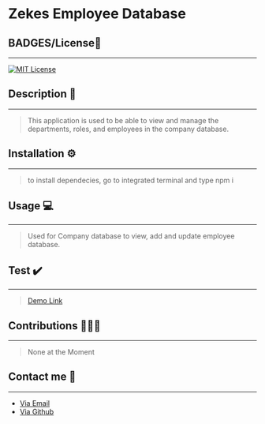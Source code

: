 # Zekes Employee Database

## BADGES/License🔖
---
[![MIT License](https://img.shields.io/badge/License-MIT%20License-orange)](https://opensource.org/license/mit/)

## Description 📖
---
> This application is used to be able to view and manage the departments, roles, and employees in the company database.
## Installation ⚙️
---

> to install dependecies, go to integrated terminal and type npm i

## Usage 💻
---

> Used for Company database to view, add and update employee database.

## Test ✔️
---

> [Demo Link](https://drive.google.com/file/d/1j0lZh7Eju2JQ1ZXmFJivUJzrUVshSAde/view)

## Contributions 🧑‍🤝‍🧑
---

> None at the Moment

## Contact me 📇
---
- [Via Email](mailto:franciaexequiel@hotmail.ca)
- [Via Github](https://github.com/Tweakiel)



